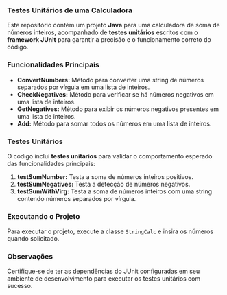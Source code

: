 ### Testes Unitários de uma Calculadora

Este repositório contém um projeto **Java** para uma calculadora de soma de números inteiros, acompanhado de **testes unitários** escritos com o **framework JUnit** para garantir a precisão e o funcionamento correto do código.

### Funcionalidades Principais

- **ConvertNumbers:** Método para converter uma string de números separados por vírgula em uma lista de inteiros.
- **CheckNegatives:** Método para verificar se há números negativos em uma lista de inteiros.
- **GetNegatives:** Método para exibir os números negativos presentes em uma lista de inteiros.
- **Add:** Método para somar todos os números em uma lista de inteiros.

### Testes Unitários

O código inclui **testes unitários** para validar o comportamento esperado das funcionalidades principais:

1. **testSumNumber:** Testa a soma de números inteiros positivos.
2. **testSumNegatives:** Testa a detecção de números negativos.
3. **testSumWithVirg:** Testa a soma de números inteiros com uma string contendo números separados por vírgula.

### Executando o Projeto

Para executar o projeto, execute a classe `StringCalc` e insira os números quando solicitado.

### Observações

Certifique-se de ter as dependências do JUnit configuradas em seu ambiente de desenvolvimento para executar os testes unitários com sucesso.
